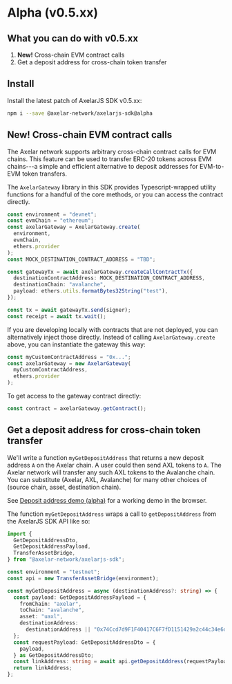 # Alpha (v0.5.xx)

## What you can do with v0.5.xx

1. **New!** Cross-chain EVM contract calls
2. Get a deposit address for cross-chain token transfer

## Install

Install the latest patch of AxelarJS SDK v0.5.xx:

```bash
npm i --save @axelar-network/axelarjs-sdk@alpha
```

## New! Cross-chain EVM contract calls

The Axelar network supports arbitrary cross-chain contract calls for EVM chains. This feature can be used to transfer ERC-20 tokens across EVM chains---a simple and efficient alternative to deposit addresses for EVM-to-EVM token transfers.

The `AxelarGateway` library in this SDK provides Typescript-wrapped utility functions for a handful of the core methods, or you can access the contract directly.

```typescript
const environment = "devnet";
const evmChain = "ethereum";
const axelarGateway = AxelarGateway.create(
  environment,
  evmChain,
  ethers.provider
);
const MOCK_DESTINATION_CONTRACT_ADDRESS = "TBD";

const gatewayTx = await axelarGateway.createCallContractTx({
  destinationContractAddress: MOCK_DESTINATION_CONTRACT_ADDRESS,
  destinationChain: "avalanche",
  payload: ethers.utils.formatBytes32String("test"),
});

const tx = await gatewayTx.send(signer);
const receipt = await tx.wait();
```

If you are developing locally with contracts that are not deployed, you can alternatively inject those directly. Instead of calling `AxelarGateway.create` above, you can instantiate the gateway this way:

```typescript
const myCustomContractAddress = "0x...";
const axelarGateway = new AxelarGateway(
  myCustomContractAddress,
  ethers.provider
);
```

To get access to the gateway contract directly:

```typescript
const contract = axelarGateway.getContract();
```

## Get a deposit address for cross-chain token transfer

We'll write a function `myGetDepositAddress` that returns a new deposit address `A` on the Axelar chain. A user could then send AXL tokens to `A`. The Axelar network will transfer any such AXL tokens to the Avalanche chain. You can substitute (Axelar, AXL, Avalanche) for many other choices of (source chain, asset, destination chain).

See [Deposit address demo (alpha)](deposit-address-demo-alpha.md) for a working demo in the browser.

The function `myGetDepositAddress` wraps a call to `getDepositAddress` from the AxelarJS SDK API like so:

```typescript
import {
  GetDepositAddressDto,
  GetDepositAddressPayload,
  TransferAssetBridge,
} from "@axelar-network/axelarjs-sdk";

const environment = "testnet";
const api = new TransferAssetBridge(environment);

const myGetDepositAddress = async (destinationAddress?: string) => {
  const payload: GetDepositAddressPayload = {
    fromChain: "axelar",
    toChain: "avalanche",
    asset: "uaxl",
    destinationAddress:
      destinationAddress || "0x74Ccd7d9F1F40417C6F7fD1151429a2c44c34e6d",
  };
  const requestPayload: GetDepositAddressDto = {
    payload,
  } as GetDepositAddressDto;
  const linkAddress: string = await api.getDepositAddress(requestPayload);
  return linkAddress;
};
```

